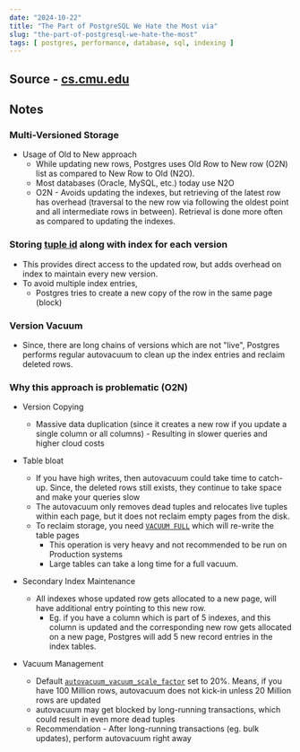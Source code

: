 ```yaml
---
date: "2024-10-22"
title: "The Part of PostgreSQL We Hate the Most via"
slug: "the-part-of-postgresql-we-hate-the-most"
tags: [ postgres, performance, database, sql, indexing ]
---
```




## Source - [cs.cmu.edu][1]

## Notes

### Multi-Versioned Storage
* Usage of Old to New approach
  * While updating new rows, Postgres uses Old Row to New row (O2N) list as compared to New Row to Old (N2O).
  * Most databases (Oracle, MySQL, etc.) today use N2O
  * O2N - Avoids updating the indexes, but retrieving of the latest row has overhead (traversal to the new row via following the oldest point and all intermediate rows in between). Retrieval is done more often as compared to updating the indexes.

### Storing [tuple id][2] along with index for each version
* This provides direct access to the updated row, but adds overhead on index to maintain every new version.
* To avoid multiple index entries,
  * Postgres tries to create a new copy of the row in the same page (block)

### Version Vacuum
* Since, there are long chains of versions which are not "live", Postgres performs regular autovacuum to clean up the index entries and reclaim deleted rows.

### Why this approach is problematic (O2N)
* Version Copying
  * Massive data duplication (since it creates a new row if you update a single column or all columns) - Resulting in slower queries and higher cloud costs
* Table bloat
  * If you have high writes, then autovacuum could take time to catch-up. Since, the deleted rows still exists, they continue to take space and make your queries slow
  * The autovacuum only removes dead tuples and relocates live tuples within each page, but it does not reclaim empty pages from the disk.
  * To reclaim storage, you need [`VACUUM FULL`][3] which will re-write the table pages
    * This operation is very heavy and not recommended to be run on Production systems
    * Large tables can take a long time for a full vacuum.
* Secondary Index Maintenance
  * All indexes whose updated row gets allocated to a new page, will have additional entry pointing to this new row.
    * Eg. if you have a column which is part of 5 indexes, and this column is updated and the corresponding new row gets allocated on a new page, Postgres will add 5 new record entries in the index tables.
* Vacuum Management
  * Default [`autovacuum_vacuum_scale_factor`][4] set to 20%. Means, if you have 100 Million rows, autovacuum does not kick-in unless 20 Million rows are updated
  * autovacuum may get blocked by long-running transactions, which could result in even more dead tuples
  * Recommendation - After long-running transactions (eg. bulk updates), perform autovacuum right away



  [1]: https://www.cs.cmu.edu/~pavlo/blog/2023/04/the-part-of-postgresql-we-hate-the-most.html
  [2]: https://www.postgresql.org/docs/current/storage-page-layout.html#STORAGE-TUPLE-LAYOUT
  [3]: https://www.postgresql.org/docs/current/sql-vacuum.html#:~:text=VACUUM%20FULL%20rewrites%20the%20entire,while%20it%20is%20being%20processed.
  [4]: https://www.postgresql.org/docs/15/runtime-config-autovacuum.html#GUC-AUTOVACUUM-VACUUM-SCALE-FACTOR
